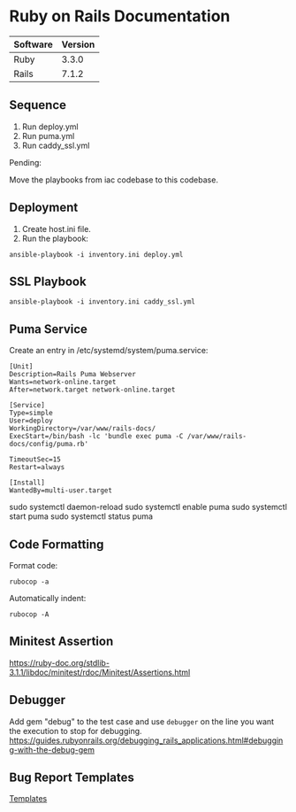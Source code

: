# Ruby on Rails Documentation

| Software | Version |
| -------- | ------- |
| Ruby     | 3.3.0   |
| Rails    | 7.1.2   |


## Sequence

1. Run deploy.yml 
2. Run puma.yml
3. Run caddy_ssl.yml

Pending:

Move the playbooks from iac codebase to this codebase.

## Deployment

1. Create host.ini file.
2. Run the playbook:

```
ansible-playbook -i inventory.ini deploy.yml
```

## SSL Playbook

```
ansible-playbook -i inventory.ini caddy_ssl.yml
```

## Puma Service

Create an entry in /etc/systemd/system/puma.service:

```
[Unit]
Description=Rails Puma Webserver
Wants=network-online.target
After=network.target network-online.target
 
[Service]
Type=simple
User=deploy
WorkingDirectory=/var/www/rails-docs/
ExecStart=/bin/bash -lc 'bundle exec puma -C /var/www/rails-docs/config/puma.rb'

TimeoutSec=15
Restart=always

[Install]
WantedBy=multi-user.target
```

sudo systemctl daemon-reload
sudo systemctl enable puma
sudo systemctl start puma
sudo systemctl status puma


## Code Formatting

Format code:

```
rubocop -a
```

Automatically indent:

```
rubocop -A
```

## Minitest Assertion

https://ruby-doc.org/stdlib-3.1.1/libdoc/minitest/rdoc/Minitest/Assertions.html

## Debugger

Add gem "debug" to the test case and use `debugger` on the line you want the execution to stop for debugging.
https://guides.rubyonrails.org/debugging_rails_applications.html#debugging-with-the-debug-gem

## Bug Report Templates

[Templates](https://github.com/rails/rails/tree/main/guides/bug_report_templates)